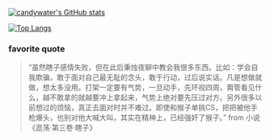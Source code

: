 
[![candywater's GitHub stats](https://github-readme-stats.vercel.app/api?username=candywater&count_private=true&show_icons=true)](https://github.com/anuraghazra/github-readme-stats)

[![Top Langs](https://github-readme-stats.vercel.app/api/top-langs/?username=candywater)](https://github.com/anuraghazra/github-readme-stats)


<!--
**candywater/candywater** is a ✨ _special_ ✨ repository because its `README.md` (this file) appears on your GitHub profile.

Here are some ideas to get you started:

- 🔭 I’m currently working on ...
- 🌱 I’m currently learning ...
- 👯 I’m looking to collaborate on ...
- 🤔 I’m looking for help with ...
- 💬 Ask me about ...
- 📫 How to reach me: ...
- 😄 Pronouns: ...
- ⚡ Fun fact: ...
-->

### favorite quote

>“虽然瞎子感情失败，但在此后秉烛夜聊中教会我很多东西。比如：学会自我欺骗，敢于面对自己最无耻的念头，敢于行动，过后说实话。凡是想做就做，想太多没用。打架一定要有气势，一旦动手，先环视四周，甭管看见什么，越不敢拿的就越要冲上拿起来，气势上绝对要先压过对方。另外很多以前想过的烦恼，真正去面对时并不难过。即使和猴子单挑CS，把把被他手枪爆头，也别对他大喊大叫，其实在精神上，已经强奸了猴子。”
from 小说《逛荡·第三卷·瞎子》
